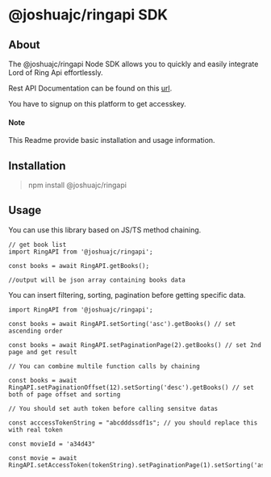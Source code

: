 # @joshuajc/ringapi SDK

## About


The @joshuajc/ringapi Node SDK allows you to quickly and easily integrate Lord of Ring Api effortlessly.

Rest API Documentation can be found on this [url](https://the-one-api.dev/documentation).

You have to signup on this platform to get accesskey.

#### Note

This Readme provide basic installation and usage information.

## Installation


> npm install @joshuajc/ringapi

## Usage


You can use this library based on JS/TS method chaining.

```
// get book list
import RingAPI from '@joshuajc/ringapi';

const books = await RingAPI.getBooks();

//output will be json array containing books data

```

You can insert filtering, sorting, pagination before getting specific data.

```
import RingAPI from '@joshuajc/ringapi';

const books = await RingAPI.setSorting('asc').getBooks() // set ascending order

const books = await RingAPI.setPaginationPage(2).getBooks() // set 2nd page and get result

// You can combine multile function calls by chaining

const books = await RingAPI.setPaginationOffset(12).setSorting('desc').getBooks() // set both of page offset and sorting

// You should set auth token before calling sensitve datas

const acccessTokenString = "abcdddssdf1s"; // you should replace this with real token

const movieId = 'a34d43"

const movie = await RingAPI.setAccessToken(tokenString).setPaginationPage(1).setSorting('asc').getMovie(movieId);


```
